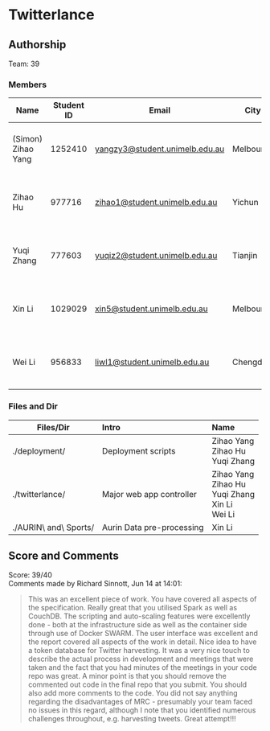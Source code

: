 # Twitterlance 

## Authorship

Team: 39

### Members

| Name       | Student ID | Email                          | City      | Responsibility                                |
|------------|------------|--------------------------------|-----------|-----------------------------------------------|
| (Simon) Zihao Yang | 1252410    | yangzy3@student.unimelb.edu.au | Melbourne | Backend, Ansible, Docker, CouchDB, Spark      |
| Zihao Hu   | 977716     | zihao1@student.unimelb.edu.au  | Yichun    | Twitter Search, Backend, CouchDB View         |
| Yuqi Zhang | 777603     | yuqiz2@student.unimelb.edu.au  | Tianjin   | Frontend Charts, Twitter Search, CouchDB View |
| Xin Li     | 1029029    | xin5@student.unimelb.edu.au    | Melbourne | Frontend Maps, Data Analysis, CouchDB View    |
| Wei Li     | 956833     | liwl1@student.unimelb.edu.au   | Chengdu   | Twitter Stream, Overall Frontend, Ansible     |



### Files and Dir


| Files/Dir         |       Intro|Name                                         |
|-------------------|:-------------------|:----------------------------------------------|
| ./deployment/  | Deployment scripts | Zihao Yang <br>Zihao Hu <br>Yuqi Zhang      
| ./twitterlance/       | Major web app controller |Zihao Yang <br>Zihao Hu <br>Yuqi Zhang <br>Xin Li<br> Wei Li | 1252410 <br>977716<br> 777603 <br>1029029<br> 956833 | Melbourne<br> Yichun <br>Tianjin<br> Melbourne<br> Chengdu 
| ./AURIN\ and\ Sports/ | Aurin Data pre-processing | Xin Li

## Score and Comments
Score: 39/40 <br>
Comments made by Richard Sinnott, Jun 14 at 14:01: 
> This was an excellent piece of work. You have covered all aspects of the specification. Really great that you utilised Spark as well as CouchDB. The scripting and auto-scaling features were excellently done - both at the infrastructure side as well as the container side through use of Docker SWARM. The user interface was excellent and the report covered all aspects of the work in detail. Nice idea to have a token database for Twitter harvesting. It was a very nice touch to describe the actual process in development and meetings that were taken and the fact that you had minutes of the meetings in your code repo was great. A minor point is that you should remove the commented out code in the final repo that you submit. You should also add more comments to the code. You did not say anything regarding the disadvantages of MRC - presumably your team faced no issues in this regard, although I note that you identified numerous challenges throughout, e.g. harvesting tweets. Great attempt!!! 